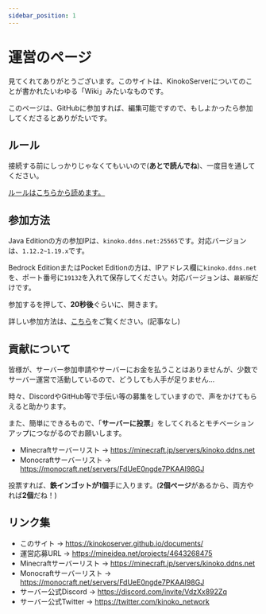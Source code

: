 ```yaml
---
sidebar_position: 1
---
```


# 運営のページ
見てくれてありがとうございます。このサイトは、KinokoServerについてのことが書かれたいわゆる「Wiki」みたいなものです。

このページは、GitHubに参加すれば、編集可能ですので、もしよかったら参加してくださるとありがたいです。

## ルール
接続する前にしっかりじゃなくてもいいので(**あとで読んでね**)、一度目を通してください。

[ルールはこちらから読めます。](https://seesaawiki.jp/kinokonetwork/d/rule)
## 参加方法
Java Editionの方の参加IPは、`kinoko.ddns.net:25565`です。対応バージョンは、`1.12.2~1.19.x`です。

Bedrock EditionまたはPocket Editionの方は、IPアドレス欄に`kinoko.ddns.net`を、ポート番号に`19132`を入れて保存してください。対応バージョンは、`最新版`だけです。

参加するを押して、**20秒後**ぐらいに、開きます。

詳しい参加方法は、[こちら](server/join)をご覧ください。(記事なし)

## 貢献について
皆様が、サーバー参加申請やサーバーにお金を払うことはありませんが、少数でサーバー運営で活動しているので、どうしても人手が足りません...

時々、DiscordやGitHub等で手伝い等の募集をしていますので、声をかけてもらえると助かります。

また、簡単にできるもので、「**サーバーに投票**」をしてくれるとモチベーションアップにつながるのでお願いします。

- Minecraftサーバーリスト → https://minecraft.jp/servers/kinoko.ddns.net
- Monocraftサーバーリスト → https://monocraft.net/servers/FdUeE0ngde7PKAAI98GJ

投票すれば、**鉄インゴットが1個**手に入ります。(**2個ページ**があるから、両方やれば**2個**だね！)

## リンク集
- このサイト → https://kinokoserver.github.io/documents/
- 運営応募URL → https://mineidea.net/projects/4643268475
- Minecraftサーバーリスト → https://minecraft.jp/servers/kinoko.ddns.net
- Monocraftサーバーリスト → https://monocraft.net/servers/FdUeE0ngde7PKAAI98GJ
- サーバー公式Discord → https://discord.com/invite/VdzXx892Zq
- サーバー公式Twitter → https://twitter.com/kinoko_network 


